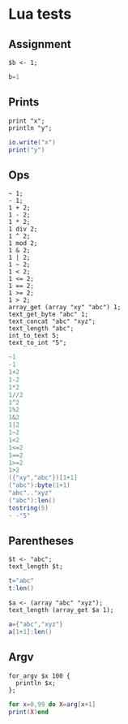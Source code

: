 # Lua tests

## Assignment

```polygolf
$b <- 1;
```

```lua
b=1
```

## Prints

```polygolf
print "x";
println "y";
```

```lua nogolf
io.write("x")
print("y")
```

## Ops

```polygolf
~ 1;
- 1;
1 + 2;
1 - 2;
1 * 2;
1 div 2;
1 ^ 2;
1 mod 2;
1 & 2;
1 | 2;
1 ~ 2;
1 < 2;
1 <= 2;
1 == 2;
1 >= 2;
1 > 2;
array_get (array "xy" "abc") 1;
text_get_byte "abc" 1;
text_concat "abc" "xyz";
text_length "abc";
int_to_text 5;
text_to_int "5";
```

```lua nogolf
~1
-1
1+2
1-2
1*2
1//2
1^2
1%2
1&2
1|2
1~2
1<2
1<=2
1==2
1>=2
1>2
({"xy","abc"})[1+1]
("abc"):byte(1+1)
"abc".."xyz"
("abc"):len()
tostring(5)
- -"5"
```

## Parentheses

```polygolf
$t <- "abc";
text_length $t;
```

```lua nogolf
t="abc"
t:len()
```

```polygolf
$a <- (array "abc" "xyz");
text_length (array_get $a 1);
```

```lua nogolf
a={"abc","xyz"}
a[1+1]:len()
```

## Argv

```polygolf
for_argv $x 100 {
  println $x;
};
```

```lua
for x=0,99 do X=arg[x+1]
print(X)end
```
